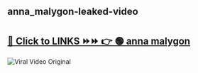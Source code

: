 
 ## anna_malygon-leaked-video 

# <h2><a href="https://clipsfans.com/anna_malygon&ref=git">🔗 Click to LINKS ⏩⏩ 👉 🟢 anna malygon </a></h2>

<a href="https://clipsfans.com/anna_malygon&ref=git" rel="nofollow" data-target="animated-image.originalLink"><img src="https://i.ibb.co.com/xMMVF88/686577567.gif" alt="Viral Video Original" style="max-width: 100%; display: inline-block;" data-target="animated-image.originalImage"></a>
